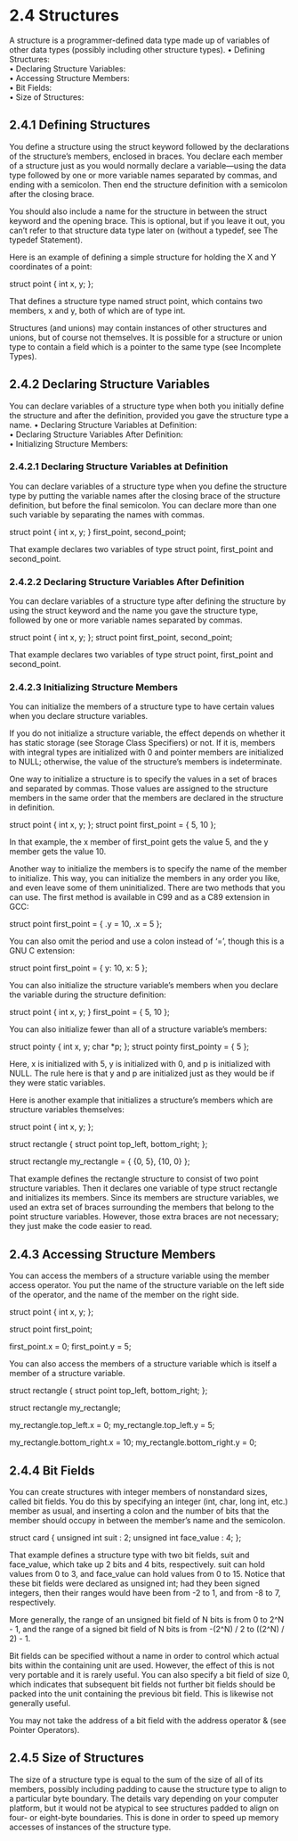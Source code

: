 # 2.4 Structures

A structure is a programmer-defined data type made up of variables of other data types (possibly including other structure types).
• Defining Structures:	  	
• Declaring Structure Variables:	  	
• Accessing Structure Members:	  	
• Bit Fields:	  	
• Size of Structures:	  	

## 2.4.1 Defining Structures

You define a structure using the struct keyword followed by the declarations of the structure’s members, enclosed in braces. You declare each member of a structure just as you would normally declare a variable—using the data type followed by one or more variable names separated by commas, and ending with a semicolon. Then end the structure definition with a semicolon after the closing brace.

You should also include a name for the structure in between the struct keyword and the opening brace. This is optional, but if you leave it out, you can’t refer to that structure data type later on (without a typedef, see The typedef Statement).

Here is an example of defining a simple structure for holding the X and Y coordinates of a point:

struct point
  {
    int x, y;
  };

That defines a structure type named struct point, which contains two members, x and y, both of which are of type int.

Structures (and unions) may contain instances of other structures and unions, but of course not themselves. It is possible for a structure or union type to contain a field which is a pointer to the same type (see Incomplete Types).

## 2.4.2 Declaring Structure Variables

You can declare variables of a structure type when both you initially define the structure and after the definition, provided you gave the structure type a name.
• Declaring Structure Variables at Definition:	  	
• Declaring Structure Variables After Definition:	  	
• Initializing Structure Members:	  	

### 2.4.2.1 Declaring Structure Variables at Definition

You can declare variables of a structure type when you define the structure type by putting the variable names after the closing brace of the structure definition, but before the final semicolon. You can declare more than one such variable by separating the names with commas.

struct point
  {
    int x, y;
  } first_point, second_point;

That example declares two variables of type struct point, first_point and second_point.

### 2.4.2.2 Declaring Structure Variables After Definition

You can declare variables of a structure type after defining the structure by using the struct keyword and the name you gave the structure type, followed by one or more variable names separated by commas.

struct point
  {
    int x, y;
  };
struct point first_point, second_point;

That example declares two variables of type struct point, first_point and second_point.

### 2.4.2.3 Initializing Structure Members

You can initialize the members of a structure type to have certain values when you declare structure variables.

If you do not initialize a structure variable, the effect depends on whether it has static storage (see Storage Class Specifiers) or not. If it is, members with integral types are initialized with 0 and pointer members are initialized to NULL; otherwise, the value of the structure’s members is indeterminate.

One way to initialize a structure is to specify the values in a set of braces and separated by commas. Those values are assigned to the structure members in the same order that the members are declared in the structure in definition.

struct point
  {
    int x, y;
  };
struct point first_point = { 5, 10 };

In that example, the x member of first_point gets the value 5, and the y member gets the value 10.

Another way to initialize the members is to specify the name of the member to initialize. This way, you can initialize the members in any order you like, and even leave some of them uninitialized. There are two methods that you can use. The first method is available in C99 and as a C89 extension in GCC:

struct point first_point = { .y = 10, .x = 5 };

You can also omit the period and use a colon instead of ‘=’, though this is a GNU C extension:

struct point first_point = { y: 10, x: 5 };

You can also initialize the structure variable’s members when you declare the variable during the structure definition:

struct point
  {
    int x, y;
  } first_point = { 5, 10 };

You can also initialize fewer than all of a structure variable’s members:

struct pointy
  {
    int x, y;
    char *p;
  };
struct pointy first_pointy = { 5 };

Here, x is initialized with 5, y is initialized with 0, and p is initialized with NULL. The rule here is that y and p are initialized just as they would be if they were static variables.

Here is another example that initializes a structure’s members which are structure variables themselves:

struct point
  {
    int x, y;
  };

struct rectangle
  {
    struct point top_left, bottom_right;
  };

struct rectangle my_rectangle = { {0, 5}, {10, 0} };

That example defines the rectangle structure to consist of two point structure variables. Then it declares one variable of type struct rectangle and initializes its members. Since its members are structure variables, we used an extra set of braces surrounding the members that belong to the point structure variables. However, those extra braces are not necessary; they just make the code easier to read.

## 2.4.3 Accessing Structure Members

You can access the members of a structure variable using the member access operator. You put the name of the structure variable on the left side of the operator, and the name of the member on the right side.

struct point
  {
    int x, y;
  };

struct point first_point;

first_point.x = 0;
first_point.y = 5;

You can also access the members of a structure variable which is itself a member of a structure variable.

struct rectangle
  {
    struct point top_left, bottom_right;
  };

struct rectangle my_rectangle;

my_rectangle.top_left.x = 0;
my_rectangle.top_left.y = 5;

my_rectangle.bottom_right.x = 10;
my_rectangle.bottom_right.y = 0;

## 2.4.4 Bit Fields

You can create structures with integer members of nonstandard sizes, called bit fields. You do this by specifying an integer (int, char, long int, etc.) member as usual, and inserting a colon and the number of bits that the member should occupy in between the member’s name and the semicolon.

struct card
  {
    unsigned int suit : 2;
    unsigned int face_value : 4;
  };

That example defines a structure type with two bit fields, suit and face_value, which take up 2 bits and 4 bits, respectively. suit can hold values from 0 to 3, and face_value can hold values from 0 to 15. Notice that these bit fields were declared as unsigned int; had they been signed integers, then their ranges would have been from -2 to 1, and from -8 to 7, respectively.

More generally, the range of an unsigned bit field of N bits is from 0 to 2^N - 1, and the range of a signed bit field of N bits is from -(2^N) / 2 to ((2^N) / 2) - 1.

Bit fields can be specified without a name in order to control which actual bits within the containing unit are used. However, the effect of this is not very portable and it is rarely useful. You can also specify a bit field of size 0, which indicates that subsequent bit fields not further bit fields should be packed into the unit containing the previous bit field. This is likewise not generally useful.

You may not take the address of a bit field with the address operator & (see Pointer Operators).

## 2.4.5 Size of Structures

The size of a structure type is equal to the sum of the size of all of its members, possibly including padding to cause the structure type to align to a particular byte boundary. The details vary depending on your computer platform, but it would not be atypical to see structures padded to align on four- or eight-byte boundaries. This is done in order to speed up memory accesses of instances of the structure type.
